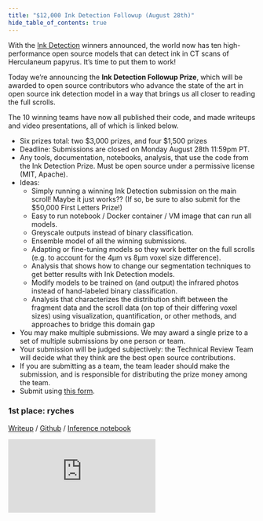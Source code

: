 ```yaml
---
title: "$12,000 Ink Detection Followup (August 28th)"
hide_table_of_contents: true
---
```


<head>
  <html data-theme="dark" />

  <meta
    name="description"
    content="A $1,000,000+ machine learning and computer vision competition"
  />

  <meta property="og:type" content="website" />
  <meta property="og:url" content="https://scrollprize.org" />
  <meta property="og:title" content="Vesuvius Challenge" />
  <meta
    property="og:description"
    content="A $1,000,000+ machine learning and computer vision competition"
  />
  <meta
    property="og:image"
    content="https://scrollprize.org/img/social/opengraph.jpg"
  />

  <meta property="twitter:card" content="summary_large_image" />
  <meta property="twitter:url" content="https://scrollprize.org" />
  <meta property="twitter:title" content="Vesuvius Challenge" />
  <meta
    property="twitter:description"
    content="A $1,000,000+ machine learning and computer vision competition"
  />
  <meta
    property="twitter:image"
    content="https://scrollprize.org/img/social/opengraph.jpg"
  />
</head>

With the [Ink Detection](previous#ink-detection-progress-prize-june-14-2023) winners announced, the world now has ten high-performance open source models that can detect ink in CT scans of Herculaneum papyrus. It’s time to put them to work!

Today we’re announcing the **Ink Detection Followup Prize**, which will be awarded to open source contributors who advance the state of the art in open source ink detection model in a way that brings us all closer to reading the full scrolls.

The 10 winning teams have now all published their code, and made writeups and video presentations, all of which is linked below.

* Six prizes total: two $3,000 prizes, and four $1,500 prizes
* Deadline: Submissions are closed on Monday August 28th 11:59pm PT.
* Any tools, documentation, notebooks, analysis, that use the code from the Ink Detection Prize. Must be open source under a permissive license (MIT, Apache).
* Ideas:
  * Simply running a winning Ink Detection submission on the main scroll! Maybe it just works?? (If so, be sure to also submit for the $50,000 First Letters Prize!)
  * Easy to run notebook / Docker container / VM image that can run all models.
  * Greyscale outputs instead of binary classification.
  * Ensemble model of all the winning submissions.
  * Adapting or fine-tuning models so they work better on the full scrolls (e.g. to account for the 4µm vs 8µm voxel size difference).
  * Analysis that shows how to change our segmentation techniques to get better results with Ink Detection models.
  * Modify models to be trained on (and output) the infrared photos instead of hand-labeled binary classification.
  * Analysis that characterizes the distribution shift between the fragment data and the scroll data (on top of their differing voxel sizes) using visualization, quantification, or other methods, and approaches to bridge this domain gap
* You may make multiple submissions. We may award a single prize to a set of multiple submissions by one person or team.
* Your submission will be judged subjectively: the Technical Review Team will decide what they think are the best open source contributions.
* If you are submitting as a team, the team leader should make the submission, and is responsible for distributing the prize money among the team.
* Submit using [this form](https://forms.gle/4DU4rNTYqNhyGRKVA).


### 1st place: ryches

<p><a href="https://www.kaggle.com/competitions/vesuvius-challenge-ink-detection/discussion/417496">Writeup</a> / <a href="https://github.com/ainatersol/Vesuvius-InkDetection">Github</a> / <a href="https://www.kaggle.com/code/ryches/1st-place-solution">Inference notebook</a></p>


<iframe className="w-[100%] max-w-[400px] mb-4 aspect-video" src="https://www.youtube-nocookie.com/embed/IWySc8s00P0" frameBorder="0" allow="accelerometer; autoplay; clipboard-write; encrypted-media; gyroscope; picture-in-picture; web-share" allowFullScreen />


### 2nd place: RTX23090

<p><a href="https://www.kaggle.com/competitions/vesuvius-challenge-ink-detection/discussion/417255">Writeup</a> / <a href="https://github.com/mipypf/Vesuvius-Challenge">Github</a> / <a href="https://www.kaggle.com/code/mipypf/ink-segmentation-2-5d-3dcnn-resnet3dcsn-fp16fold01?scriptVersionId=132226669">Inference notebook</a></p>

<iframe className="w-[100%] max-w-[400px] mb-4 aspect-video" src="https://www.youtube-nocookie.com/embed/lmuyUMA-g1Y" frameBorder="0" allow="accelerometer; autoplay; clipboard-write; encrypted-media; gyroscope; picture-in-picture; web-share" allowFullScreen />

### 3rd place: wuyu

<p><a href="https://www.kaggle.com/competitions/vesuvius-challenge-ink-detection/discussion/417536">Writeup</a> / <a href="https://github.com/traptinblur/VCID_2023_3rd_place_code/tree/main">Github</a> / <a href="https://www.kaggle.com/code/traptinblur/3rd-place-ensemble-576-8-384-6-224-8?scriptVersionId=135437978">Inference notebook </a></p>

<iframe className="w-[100%] max-w-[400px] mb-4 aspect-video" src="https://www.youtube-nocookie.com/embed/YF0l9LuoMAg" frameBorder="0" allow="accelerometer; autoplay; clipboard-write; encrypted-media; gyroscope; picture-in-picture; web-share" allowFullScreen />

### 4th place: POSCO DX - Heeyoung Ahn

<p><a href="https://www.kaggle.com/competitions/vesuvius-challenge-ink-detection/discussion/417779">Writeup</a> / <a href="https://github.com/AhnHeeYoung/Competition/tree/master/kaggle">Github</a> / <a href="https://www.kaggle.com/code/ahnheeyoung1/ink-detection-inference/input?scriptVersionId=136610637">Inference notebook</a></p>

<iframe className="w-[100%] max-w-[400px] mb-4 aspect-video" src="https://www.youtube-nocookie.com/embed/-Bbd8nCN3fo" frameBorder="0" allow="accelerometer; autoplay; clipboard-write; encrypted-media; gyroscope; picture-in-picture; web-share" allowFullScreen />

### 5th place: Aksell

<p><a href="https://www.kaggle.com/competitions/vesuvius-challenge-ink-detection/discussion/417642">Writeup</a> / <a href="https://github.com/aksell1981/inkdet_solution">Github</a> / <a href="https://www.kaggle.com/code/aksell7/3dresnet18-3dresnet34-infer/notebook">Inference notebook </a></p>

### 6th place: chumajin

<p><a href="https://www.kaggle.com/competitions/vesuvius-challenge-ink-detection/discussion/417274">Writeup</a> / <a href="https://github.com/chumajin/kaggle-VCID">Github</a> / <a href="https://www.kaggle.com/code/chumajin/vcid-6th-place-inference">Inference notebook</a></p>

<iframe className="w-[100%] max-w-[400px] mb-4 aspect-video" src="https://www.youtube-nocookie.com/embed/oTGY_LBhxhc" frameBorder="0" allow="accelerometer; autoplay; clipboard-write; encrypted-media; gyroscope; picture-in-picture; web-share" allowFullScreen />

### 7th place: OverthINKingSegmenter

<p><a href="https://www.kaggle.com/competitions/vesuvius-challenge-ink-detection/discussion/417430">Writeup</a> / <a href="https://github.com/MIC-DKFZ/OverthINKingSegmenter">Github</a> / inference in repo</p>

### 8th place: Luck is all you need

<p><a href="https://www.kaggle.com/competitions/vesuvius-challenge-ink-detection/discussion/417383">Writeup</a> / <a href="https://github.com/flyyufelix/vesuvius_challenge_8th_place_solution">Github</a> / inference in repo</p>

<iframe className="w-[100%] max-w-[400px] mb-4 aspect-video" src="https://www.youtube-nocookie.com/embed/zlP1Ig1eVJ0" frameBorder="0" allow="accelerometer; autoplay; clipboard-write; encrypted-media; gyroscope; picture-in-picture; web-share" allowFullScreen />

### 9th place: still 1 fold, 2 net

<p><a href="https://www.kaggle.com/competitions/vesuvius-challenge-ink-detection/discussion/417361">Writeup</a> / <a href="https://github.com/hengck23/solution-vesuvius-challenge-ink-detection">Github</a> / <a href="https://www.kaggle.com/code/hengck23/9th-place-final-ensemble-v1/notebook?scriptVersionId=136499959">Inference notebook</a></p>

<iframe className="w-[100%] max-w-[400px] mb-4 aspect-video" src="https://www.youtube-nocookie.com/embed/osN_MHBbhy4" frameBorder="0" allow="accelerometer; autoplay; clipboard-write; encrypted-media; gyroscope; picture-in-picture; web-share" allowFullScreen />

### 10th place: Feng Qilong

<p><a href="https://www.kaggle.com/competitions/vesuvius-challenge-ink-detection/discussion/417363">Writeup</a> / <a href="https://github.com/fengql123/kaggle-vesuvius-10th-place-solution/tree/main">Github</a> / <a href="https://www.kaggle.com/code/fengqilong/vesuvius-inference">Inference notebook</a></p>

<iframe className="w-[100%] max-w-[400px] mb-4 aspect-video" src="https://www.youtube-nocookie.com/embed/pJ7aec_Lux0" frameBorder="0" allow="accelerometer; autoplay; clipboard-write; encrypted-media; gyroscope; picture-in-picture; web-share" allowFullScreen />
